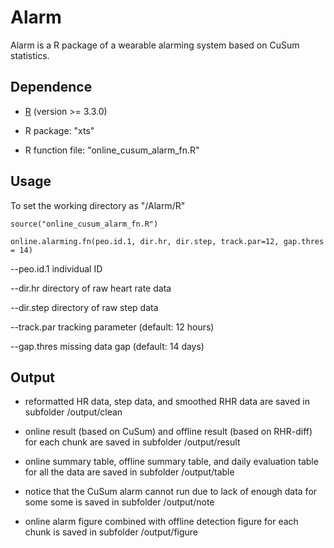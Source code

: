 # Alarm

Alarm is a R package of a wearable alarming system based on CuSum statistics. 


## Dependence
* [R](https://www.r-project.org/) (version >= 3.3.0)

* R package: "xts"

* R function file: "online_cusum_alarm_fn.R"

## Usage
To set the working directory as "/Alarm/R"

`source("online_cusum_alarm_fn.R")`

`online.alarming.fn(peo.id.1, dir.hr, dir.step, track.par=12, gap.thres = 14)`

--peo.id.1 individual ID

--dir.hr directory of raw heart rate data

--dir.step directory of raw step data

--track.par tracking parameter (default: 12 hours)

--gap.thres missing data gap (default: 14 days)


## Output
* reformatted HR data, step data, and smoothed RHR data are saved in subfolder /output/clean

* online result (based on CuSum) and offline result (based on RHR-diff) for each chunk are saved in subfolder /output/result

* online summary table, offline summary table, and daily evaluation table for all the data are saved in subfolder /output/table

* notice that the CuSum alarm cannot run due to lack of enough data for some some is saved in subfolder /output/note

* online alarm figure combined with offline detection figure for each chunk is saved in subfolder /output/figure






